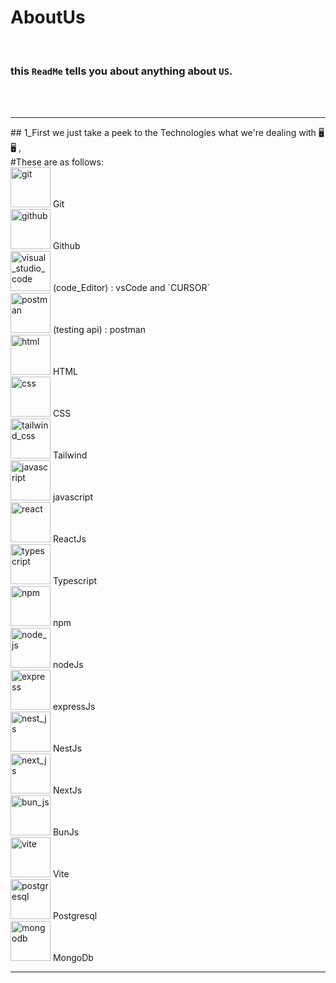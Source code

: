 # AboutUs 

<br />

### this `ReadMe` tells you about anything about `US`.

<br />
<br />
<hr />
## 1_First we just take a peek to the Technologies what we're dealing with 🖥️🖥️ ,
<br />
#These are as follows:
<br />
 <img src="https://raw.githubusercontent.com/marwin1991/profile-technology-icons/refs/heads/main/icons/git.png" alt="git" width="64" height="64"/> 
  Git
  <br />
 <img src="https://raw.githubusercontent.com/marwin1991/profile-technology-icons/refs/heads/main/icons/github.png" alt="github" width="64" height="64"/> 
  Github
  <br />
 <img src="https://raw.githubusercontent.com/marwin1991/profile-technology-icons/refs/heads/main/icons/visual_studio_code.png" alt="visual_studio_code" width="64" height="64"/> 
  (code_Editor) : vsCode and `CURSOR`
  <br />
 <img src="https://raw.githubusercontent.com/marwin1991/profile-technology-icons/refs/heads/main/icons/postman.png" alt="postman" width="64" height="64"/> 
  (testing api) : postman
  <br />
 <img src="https://raw.githubusercontent.com/marwin1991/profile-technology-icons/refs/heads/main/icons/html.png" alt="html" width="64" height="64"/> 
  HTML
  <br />
 <img src="https://raw.githubusercontent.com/marwin1991/profile-technology-icons/refs/heads/main/icons/css.png" alt="css" width="64" height="64"/> 
  CSS
  <br />
 <img src="https://raw.githubusercontent.com/marwin1991/profile-technology-icons/refs/heads/main/icons/tailwind_css.png" alt="tailwind_css" width="64" height="64"/> 
  Tailwind
  <br />
 <img src="https://raw.githubusercontent.com/marwin1991/profile-technology-icons/refs/heads/main/icons/javascript.png" alt="javascript" width="64" height="64"/> 
  javascript
  <br />
 <img src="https://raw.githubusercontent.com/marwin1991/profile-technology-icons/refs/heads/main/icons/react.png" alt="react" width="64" height="64"/> 
  ReactJs
  <br />
 <img src="https://raw.githubusercontent.com/marwin1991/profile-technology-icons/refs/heads/main/icons/typescript.png" alt="typescript" width="64" height="64"/> 
  Typescript
  <br />
 <img src="https://raw.githubusercontent.com/marwin1991/profile-technology-icons/refs/heads/main/icons/npm.png" alt="npm" width="64" height="64"/> 
  npm
  <br />
 <img src="https://raw.githubusercontent.com/marwin1991/profile-technology-icons/refs/heads/main/icons/node_js.png" alt="node_js" width="64" height="64"/> 
  nodeJs
  <br />
 <img src="https://raw.githubusercontent.com/marwin1991/profile-technology-icons/refs/heads/main/icons/express.png" alt="express" width="64" height="64"/> 
  expressJs
  <br />
 <img src="https://raw.githubusercontent.com/marwin1991/profile-technology-icons/refs/heads/main/icons/nest_js.png" alt="nest_js" width="64" height="64"/> 
  NestJs
  <br />
 <img src="https://raw.githubusercontent.com/marwin1991/profile-technology-icons/refs/heads/main/icons/next_js.png" alt="next_js" width="64" height="64"/> 
  NextJs
  <br />
 <img src="https://raw.githubusercontent.com/marwin1991/profile-technology-icons/refs/heads/main/icons/bun_js.png" alt="bun_js" width="64" height="64"/> 
  BunJs
  <br />
 <img src="https://raw.githubusercontent.com/marwin1991/profile-technology-icons/refs/heads/main/icons/vite.png" alt="vite" width="64" height="64"/> 
  Vite
  <br />
 <img src="https://raw.githubusercontent.com/marwin1991/profile-technology-icons/refs/heads/main/icons/postgresql.png" alt="postgresql" width="64" height="64"/> 
  Postgresql
  <br />
 <img src="https://raw.githubusercontent.com/marwin1991/profile-technology-icons/refs/heads/main/icons/mongodb.png" alt="mongodb" width="64" height="64"/> 
  MongoDb
  <br />
<hr />

